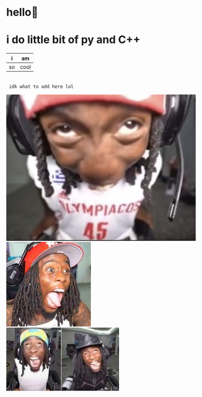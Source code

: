  # **hello👋**
# i do little bit of py and C++

|i|am  |
|--|--|
| so | cool |
## 
``
idk what to add here lol``

![aaaaaa](https://github.com/catlomao/catlomao/blob/main/7ae5221cf0ae9996c5837da41b28203e.jpg?raw=true)
![enter image description here](https://github.com/catlomao/catlomao/blob/main/download.jpeg?raw=true)
![aaaaaaaaaaaa](https://github.com/catlomao/catlomao/blob/main/download%20%281%29.jpeg?raw=true)
